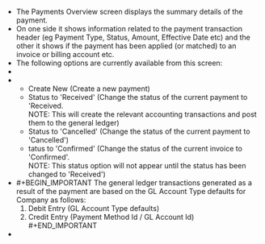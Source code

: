 - The Payments Overview screen displays the summary details of the payment.
- On one side it shows information related to the payment transaction header (eg Payment Type, Status, Amount, Effective Date etc) and the other it shows if the payment has been applied (or matched) to an invoice or billing account etc.
- The following options are currently available from this screen:
-
- <ul><li>Create New (Create a new payment)</li><li>Status to 'Received' (Change the status of the current payment to 'Received.</li>NOTE: This will create the relevant accounting transactions and post them to the general ledger)<li>Status to 'Cancelled' (Change the status of the current payment to 'Cancelled')</li><li>tatus to 'Confirmed' (Change the status of the current invoice to 'Confirmed'.</li>NOTE: This status option will not appear until the status has been changed to 'Received')</ul>
- #+BEGIN_IMPORTANT
  The general ledger transactions generated as a result of the payment are based on the GL Account Type defaults for Company as follows:
  1) Debit Entry (GL Account Type defaults)
  2) Credit Entry (Payment Method Id / GL Account Id)
  #+END_IMPORTANT
-